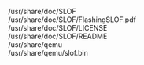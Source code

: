/usr/share/doc/SLOF  
/usr/share/doc/SLOF/FlashingSLOF.pdf  
/usr/share/doc/SLOF/LICENSE  
/usr/share/doc/SLOF/README  
/usr/share/qemu  
/usr/share/qemu/slof.bin  
